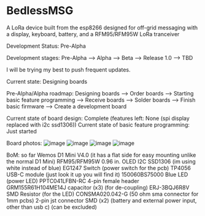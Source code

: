# BedlessMSG
A LoRa device built from the esp8266 designed for off-grid messaging with a display, keyboard, battery, and a RFM95/RFM95W LoRa tranceiver


Development Status:
Pre-Alpha

Development stages: Pre-Alpha --> Alpha --> Beta --> Release 1.0 --> TBD


I will be trying my best to push frequent updates.

Current state: Designing boards

Pre-Alpha/Alpha roadmap: Designing boards --> Order boards --> Starting basic feature programming --> Receive boards --> Solder boards --> Finish basic firmware --> Create a development board

Current state of board design: Complete (features left: None (spi display replaced with i2c ssd1306))
Current state of basic feature programming: Just started

Board photos:
![image](https://github.com/BedlessBlade/BedlessMSG/assets/71991602/276aa1a7-efaa-4d1b-ae5c-9d6fcf4c3274)
![image](https://github.com/BedlessBlade/BedlessMSG/assets/71991602/a83e57b3-5d67-4a06-9c06-ffafa56d16b4)
![image](https://github.com/BedlessBlade/BedlessMSG/assets/71991602/dc64bfee-8421-4453-9c38-566e7c7aa546)
![image](https://github.com/BedlessBlade/BedlessMSG/assets/71991602/b2e87a25-e240-452f-94b8-b5b5bbd507ff)


BoM: so far
Wemos D1 Mini V4.0 (it has a flat side for easy mounting unlike the normal D1 Mini)
RFM95/RFM95W
0.96 in. OLED I2C SSD1306 (im using white instead of blue)
EG1247 Switch (power switch for the pcb)
TP4056 USB-C module (just look it up you will find it)
‎150060BS75000‎ Blue LED (power LED)
‎PPTC041LFBN-RC‎ 4-pin female header
GRM155R61H104ME14J capacitor (x3) (for de-coupling)
ERJ-3BQJ6R8V SMD Resistor (for the LED)
CONSMA020.042-G (50 ohm sma connector for 1mm pcbs)
2-pin jst connector SMD (x2) (battery and external power input, other than usb c) (can be excluded)
